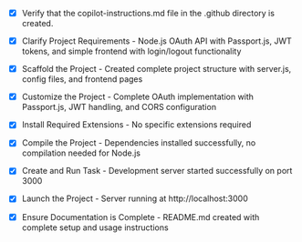 <!-- Use this file to provide workspace-specific custom instructions to Copilot. For more details, visit https://code.visualstudio.com/docs/copilot/copilot-customization#_use-a-githubcopilotinstructionsmd-file -->
- [x] Verify that the copilot-instructions.md file in the .github directory is created.

- [x] Clarify Project Requirements - Node.js OAuth API with Passport.js, JWT tokens, and simple frontend with login/logout functionality

- [x] Scaffold the Project - Created complete project structure with server.js, config files, and frontend pages

- [x] Customize the Project - Complete OAuth implementation with Passport.js, JWT handling, and CORS configuration

- [x] Install Required Extensions - No specific extensions required

- [x] Compile the Project - Dependencies installed successfully, no compilation needed for Node.js

- [x] Create and Run Task - Development server started successfully on port 3000

- [x] Launch the Project - Server running at http://localhost:3000

- [x] Ensure Documentation is Complete - README.md created with complete setup and usage instructions
